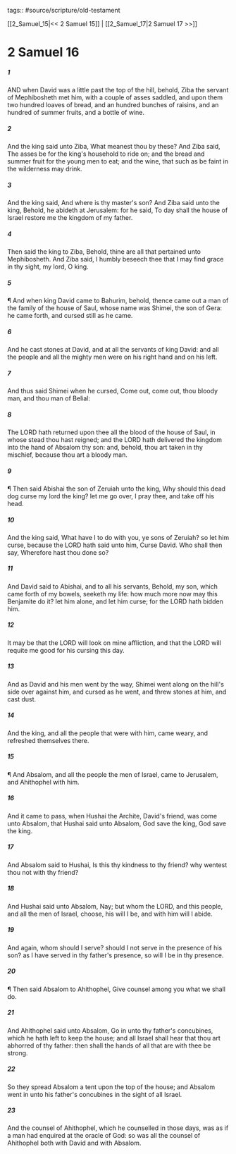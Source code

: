 tags:: #source/scripture/old-testament

[[2_Samuel_15|<< 2 Samuel 15]] | [[2_Samuel_17|2 Samuel 17 >>]]

# 2 Samuel 16

##### 1

AND when David was a little past the top of the hill, behold, Ziba the servant of Mephibosheth met him, with a couple of asses saddled, and upon them two hundred loaves of bread, and an hundred bunches of raisins, and an hundred of summer fruits, and a bottle of wine.

##### 2

And the king said unto Ziba, What meanest thou by these? And Ziba said, The asses be for the king's household to ride on; and the bread and summer fruit for the young men to eat; and the wine, that such as be faint in the wilderness may drink.

##### 3

And the king said, And where is thy master's son? And Ziba said unto the king, Behold, he abideth at Jerusalem: for he said, To day shall the house of Israel restore me the kingdom of my father.

##### 4

Then said the king to Ziba, Behold, thine are all that pertained unto Mephibosheth. And Ziba said, I humbly beseech thee that I may find grace in thy sight, my lord, O king.

##### 5

¶ And when king David came to Bahurim, behold, thence came out a man of the family of the house of Saul, whose name was Shimei, the son of Gera: he came forth, and cursed still as he came.

##### 6

And he cast stones at David, and at all the servants of king David: and all the people and all the mighty men were on his right hand and on his left.

##### 7

And thus said Shimei when he cursed, Come out, come out, thou bloody man, and thou man of Belial:

##### 8

The LORD hath returned upon thee all the blood of the house of Saul, in whose stead thou hast reigned; and the LORD hath delivered the kingdom into the hand of Absalom thy son: and, behold, thou art taken in thy mischief, because thou art a bloody man.

##### 9

¶ Then said Abishai the son of Zeruiah unto the king, Why should this dead dog curse my lord the king? let me go over, I pray thee, and take off his head.

##### 10

And the king said, What have I to do with you, ye sons of Zeruiah? so let him curse, because the LORD hath said unto him, Curse David. Who shall then say, Wherefore hast thou done so?

##### 11

And David said to Abishai, and to all his servants, Behold, my son, which came forth of my bowels, seeketh my life: how much more now may this Benjamite do it? let him alone, and let him curse; for the LORD hath bidden him.

##### 12

It may be that the LORD will look on mine affliction, and that the LORD will requite me good for his cursing this day.

##### 13

And as David and his men went by the way, Shimei went along on the hill's side over against him, and cursed as he went, and threw stones at him, and cast dust.

##### 14

And the king, and all the people that were with him, came weary, and refreshed themselves there.

##### 15

¶ And Absalom, and all the people the men of Israel, came to Jerusalem, and Ahithophel with him.

##### 16

And it came to pass, when Hushai the Archite, David's friend, was come unto Absalom, that Hushai said unto Absalom, God save the king, God save the king.

##### 17

And Absalom said to Hushai, Is this thy kindness to thy friend? why wentest thou not with thy friend?

##### 18

And Hushai said unto Absalom, Nay; but whom the LORD, and this people, and all the men of Israel, choose, his will I be, and with him will I abide.

##### 19

And again, whom should I serve? should I not serve in the presence of his son? as I have served in thy father's presence, so will I be in thy presence.

##### 20

¶ Then said Absalom to Ahithophel, Give counsel among you what we shall do.

##### 21

And Ahithophel said unto Absalom, Go in unto thy father's concubines, which he hath left to keep the house; and all Israel shall hear that thou art abhorred of thy father: then shall the hands of all that are with thee be strong.

##### 22

So they spread Absalom a tent upon the top of the house; and Absalom went in unto his father's concubines in the sight of all Israel.

##### 23

And the counsel of Ahithophel, which he counselled in those days, was as if a man had enquired at the oracle of God: so was all the counsel of Ahithophel both with David and with Absalom.
